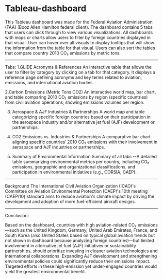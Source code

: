 # Tableau-dashboard
This Tableau dashboard was made for the Federal Aviation Administration (FAA) (Booz Allen Hamilton federal client).
The dashboard contains 5 tabs that users can click through to view various visualizations.
All dashboards with maps or charts allow users to filter by foreign countries displayed in that visual. User can hover over all visuals to display tooltips that will show the information from the table for that visual. Users can also sort the tables that compare country 2010 CO₂ emissions by metric tons.
_________________________________________________________________________________________________________________________
Tabs:
1.GLIDE Acronyms & References
An interactive table that allows the user to filter by category by clicking on a tab for that category. It displays a reference page defining acronyms and key terms related to aviation, emissions, and international aviation bodies.

2.Carbon Emissions (Metric Tons CO2)
An interactive world map, bar chart, and table comparing 2010 CO₂ emissions by region (specific countries) from civil aviation operations, showing emissions volumes per region. 

3. Aerospace & AJF Industries & Partnerships
A world map and table categorizing specific foreign countries based on their participation in the aerospace industry and/or alternative jet fuel (AJF) development or partnerships.

4. CO2 Emissions vs. Industries & Partnerships
A comparative bar chart aligning specific countries’ 2010 CO₂ emissions with their involvement in aerospace and AJF industries or partnerships.

5. Summary of Environmental Information
Summary of all tabs --A detailed table summarizing environmental metrics per country, including CO₂ emissions, geographic and organizational classifications, and participation in environmental initiatives (e.g., CORSIA, CAEP).
_____________________________________________________________________________________________
Background
The International Civil Aviation Organization (ICAO)'s Committee on Aviation Environmental Protection (CAEP)'s 10th meeting (CAEP/10)
 standard aims to reduce aviation's climate impact by driving the development and adoption of more fuel-efficient aircraft designs.
_______________________________________________________________________________________________________________________________________

 Conclusion:

Based on the dashboard, countries with high aviation-related CO₂ emissions—such as the United Kingdom, Germany, United Arab Emirates, France, and South Korea (also United States based on typical global aviation trends but not shown in dashboard because analyzing foreign countries)—but limited involvement in alternative jet fuel (AJF) initiatives or sustainability partnerships, should prioritize investing in cleaner aviation technologies and international collaborations. Expanding AJF development and strengthening environmental policies could significantly reduce their emissions impact. Targeted efforts in these high-emission yet under-engaged countries would yield the greatest environmental benefit.
